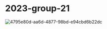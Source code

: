 # 2023-group-21

![4795e80d-aa6d-4877-98bd-e94cbd6b22dc](https://user-images.githubusercontent.com/98585910/216386547-6db125e5-ad1d-4ecb-8519-f05d4a7d57d1.JPG)
